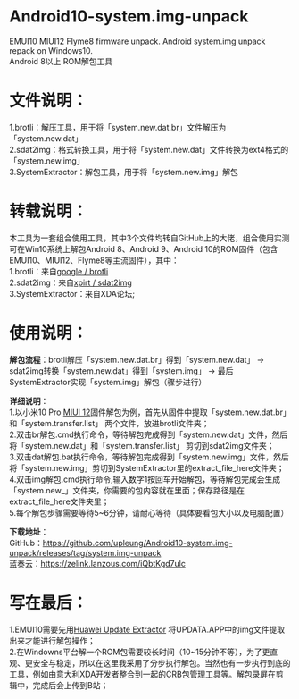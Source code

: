 # Android10-system.img-unpack  
EMUI10  MIUI12 Flyme8 firmware unpack. Android system.img unpack repack on Windows10.  
Android 8以上 ROM解包工具

# 文件说明：  
1.brotli：解压工具，用于将「system.new.dat.br」文件解压为「system.new.dat」  
2.sdat2img：格式转换工具，用于将「system.new.dat」文件转换为ext4格式的「system.new.img」  
3.SystemExtractor：解包工具，用于将「system.new.img」解包   

# 转载说明：  
本工具为一套组合使用工具，其中3个文件均转自GitHub上的大佬，组合使用实测可在Win10系统上解包Android 8、Android 9、Android 10的ROM固件（包含EMUI10、MIUI12、Flyme8等主流固件），其中：  
1.brotli：来自[google / brotli](https://github.com/google/brotli)  
2.sdat2img：来自[xpirt / sdat2img](https://github.com/xpirt/sdat2img)  
3.SystemExtractor：来自XDA论坛;

# 使用说明：  
**解包流程**：brotli解压「system.new.dat.br」得到「system.new.dat」 → sdat2img转换「system.new.dat」得到「system.img」 → 最后SystemExtractor实现「system.img」解包（骤步进行）    

**详细说明**：  
1.以小米10 Pro [MIUI 12](https://www.miui.com/download-365.html)固件解包为例，首先从固件中提取「system.new.dat.br」和「system.transfer.list」 两个文件，放进brotli文件夹；      
2.双击br解包.cmd执行命令，等待解包完成得到「system.new.dat」文件，然后将「system.new.dat」和「system.transfer.list」 剪切到sdat2img文件夹；  
3.双击dat解包.bat执行命令，等待解包完成得到「system.new.img」文件，然后将「system.new.img」剪切到SystemExtractor里的extract_file_here文件夹；  
4.双击img解包.cmd执行命令,输入数字1按回车开始解包，等待解包完成会生成「system.new_」文件夹，你需要的包内容就在里面；保存路径是在extract_file_here文件夹里；  
5.每个解包步骤需要等待5~6分钟，请耐心等待（具体要看包大小以及电脑配置）  

**下载地址**：   
 GitHub：https://github.com/upleung/Android10-system.img-unpack/releases/tag/system.img-unpack    
 蓝奏云：https://zelink.lanzous.com/iQbtKgd7ulc

# 写在最后：    
1.EMUI10需要先用[Huawei Update Extractor](https://club.huawei.com/thread-15265009-1-1.html) 将UPDATA.APP中的img文件提取出来才能进行解包操作；  
2.在Windowns平台解一个ROM包需要较长时间（10~15分钟不等），为了更直观、更安全与稳定，所以在这里我采用了分步执行解包。当然也有一步执行到底的工具，例如由意大利XDA开发者整合到一起的CRB包管理工具等。解包录屏在剪辑中，完成后会上传到B站； 
